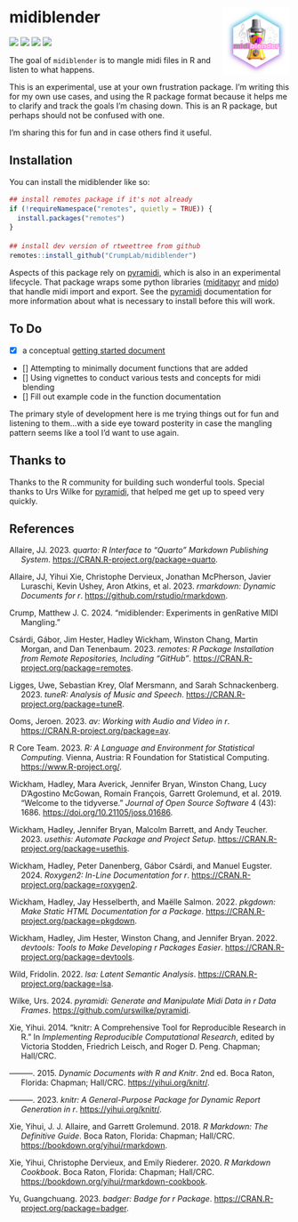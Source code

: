 
<!-- README.md is generated from README.Rmd. Please edit that file -->

# midiblender <img src="man/figures/logo.png" align="right" height="120" alt="" />

<!-- badges: start -->

![](https://img.shields.io/badge/WARNING-Half--Baked-red.svg)
![](https://img.shields.io/badge/Will%20it%20Blend-Question%20Mark-red.svg)
![](https://img.shields.io/badge/Dependable-No-blue.svg)
![](https://img.shields.io/badge/Hobby%20side%20project-Yes-green.svg)

<!-- badges: end -->

The goal of `midiblender` is to mangle midi files in R and listen to
what happens.

This is an experimental, use at your own frustration package. I’m
writing this for my own use cases, and using the R package format
because it helps me to clarify and track the goals I’m chasing down.
This is an R package, but perhaps should not be confused with one.

I’m sharing this for fun and in case others find it useful.

## Installation

You can install the midiblender like so:

``` r
## install remotes package if it's not already
if (!requireNamespace("remotes", quietly = TRUE)) {
  install.packages("remotes")
}

## install dev version of rtweettree from github
remotes::install_github("CrumpLab/midiblender")
```

Aspects of this package rely on
[pyramidi](https://urswilke.github.io/pyramidi/), which is also in an
experimental lifecycle. That package wraps some python libraries
([miditapyr](https://pypi.org/project/miditapyr/) and
[mido](https://mido.readthedocs.io/en/stable/)) that handle midi import
and export. See the [pyramidi](https://urswilke.github.io/pyramidi/)
documentation for more information about what is necessary to install
before this will work.

## To Do

- [x] a conceptual [getting started
  document](https://www.crumplab.com/midiblender/articles/Getting_started.html)
- \[\] Attempting to minimally document functions that are added
- \[\] Using vignettes to conduct various tests and concepts for midi
  blending
- \[\] Fill out example code in the function documentation

The primary style of development here is me trying things out for fun
and listening to them…with a side eye toward posterity in case the
mangling pattern seems like a tool I’d want to use again.

## Thanks to

Thanks to the R community for building such wonderful tools. Special
thanks to Urs Wilke for
[pyramidi](https://urswilke.github.io/pyramidi/), that helped me get up
to speed very quickly.

<!--
&#10;
-->

## References

<div id="refs" class="references csl-bib-body hanging-indent">

<div id="ref-quarto" class="csl-entry">

Allaire, JJ. 2023. *<span class="nocase">quarto</span>: R Interface to
“Quarto” Markdown Publishing System*.
<https://CRAN.R-project.org/package=quarto>.

</div>

<div id="ref-rmarkdown2023" class="csl-entry">

Allaire, JJ, Yihui Xie, Christophe Dervieux, Jonathan McPherson, Javier
Luraschi, Kevin Ushey, Aron Atkins, et al. 2023.
*<span class="nocase">rmarkdown</span>: Dynamic Documents for r*.
<https://github.com/rstudio/rmarkdown>.

</div>

<div id="ref-midiblender" class="csl-entry">

Crump, Matthew J. C. 2024. “<span class="nocase">midiblender</span>:
Experiments in genRative MIDI Mangling.”

</div>

<div id="ref-remotes" class="csl-entry">

Csárdi, Gábor, Jim Hester, Hadley Wickham, Winston Chang, Martin Morgan,
and Dan Tenenbaum. 2023. *<span class="nocase">remotes</span>: R Package
Installation from Remote Repositories, Including “GitHub”*.
<https://CRAN.R-project.org/package=remotes>.

</div>

<div id="ref-tuneR" class="csl-entry">

Ligges, Uwe, Sebastian Krey, Olaf Mersmann, and Sarah Schnackenberg.
2023. *<span class="nocase">tuneR</span>: Analysis of Music and Speech*.
<https://CRAN.R-project.org/package=tuneR>.

</div>

<div id="ref-av" class="csl-entry">

Ooms, Jeroen. 2023. *<span class="nocase">av</span>: Working with Audio
and Video in r*. <https://CRAN.R-project.org/package=av>.

</div>

<div id="ref-base" class="csl-entry">

R Core Team. 2023. *R: A Language and Environment for Statistical
Computing*. Vienna, Austria: R Foundation for Statistical Computing.
<https://www.R-project.org/>.

</div>

<div id="ref-tidyverse" class="csl-entry">

Wickham, Hadley, Mara Averick, Jennifer Bryan, Winston Chang, Lucy
D’Agostino McGowan, Romain François, Garrett Grolemund, et al. 2019.
“Welcome to the <span class="nocase">tidyverse</span>.” *Journal of Open
Source Software* 4 (43): 1686. <https://doi.org/10.21105/joss.01686>.

</div>

<div id="ref-usethis" class="csl-entry">

Wickham, Hadley, Jennifer Bryan, Malcolm Barrett, and Andy Teucher.
2023. *<span class="nocase">usethis</span>: Automate Package and Project
Setup*. <https://CRAN.R-project.org/package=usethis>.

</div>

<div id="ref-roxygen2" class="csl-entry">

Wickham, Hadley, Peter Danenberg, Gábor Csárdi, and Manuel Eugster.
2024. *Roxygen2: In-Line Documentation for r*.
<https://CRAN.R-project.org/package=roxygen2>.

</div>

<div id="ref-pkgdown" class="csl-entry">

Wickham, Hadley, Jay Hesselberth, and Maëlle Salmon. 2022.
*<span class="nocase">pkgdown</span>: Make Static HTML Documentation for
a Package*. <https://CRAN.R-project.org/package=pkgdown>.

</div>

<div id="ref-devtools" class="csl-entry">

Wickham, Hadley, Jim Hester, Winston Chang, and Jennifer Bryan. 2022.
*<span class="nocase">devtools</span>: Tools to Make Developing r
Packages Easier*. <https://CRAN.R-project.org/package=devtools>.

</div>

<div id="ref-lsa" class="csl-entry">

Wild, Fridolin. 2022. *<span class="nocase">lsa</span>: Latent Semantic
Analysis*. <https://CRAN.R-project.org/package=lsa>.

</div>

<div id="ref-pyramidi" class="csl-entry">

Wilke, Urs. 2024. *<span class="nocase">pyramidi</span>: Generate and
Manipulate Midi Data in r Data Frames*.
<https://github.com/urswilke/pyramidi>.

</div>

<div id="ref-knitr2014" class="csl-entry">

Xie, Yihui. 2014. “<span class="nocase">knitr</span>: A Comprehensive
Tool for Reproducible Research in R.” In *Implementing Reproducible
Computational Research*, edited by Victoria Stodden, Friedrich Leisch,
and Roger D. Peng. Chapman; Hall/CRC.

</div>

<div id="ref-knitr2015" class="csl-entry">

———. 2015. *Dynamic Documents with R and Knitr*. 2nd ed. Boca Raton,
Florida: Chapman; Hall/CRC. <https://yihui.org/knitr/>.

</div>

<div id="ref-knitr2023" class="csl-entry">

———. 2023. *<span class="nocase">knitr</span>: A General-Purpose Package
for Dynamic Report Generation in r*. <https://yihui.org/knitr/>.

</div>

<div id="ref-rmarkdown2018" class="csl-entry">

Xie, Yihui, J. J. Allaire, and Garrett Grolemund. 2018. *R Markdown: The
Definitive Guide*. Boca Raton, Florida: Chapman; Hall/CRC.
<https://bookdown.org/yihui/rmarkdown>.

</div>

<div id="ref-rmarkdown2020" class="csl-entry">

Xie, Yihui, Christophe Dervieux, and Emily Riederer. 2020. *R Markdown
Cookbook*. Boca Raton, Florida: Chapman; Hall/CRC.
<https://bookdown.org/yihui/rmarkdown-cookbook>.

</div>

<div id="ref-badger" class="csl-entry">

Yu, Guangchuang. 2023. *<span class="nocase">badger</span>: Badge for r
Package*. <https://CRAN.R-project.org/package=badger>.

</div>

</div>
